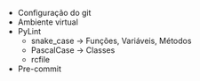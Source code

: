 - Configuração do git
- Ambiente virtual
- PyLint
    - snake_case -> Funções, Variáveis, Métodos
    - PascalCase -> Classes
    - rcfile
- Pre-commit
